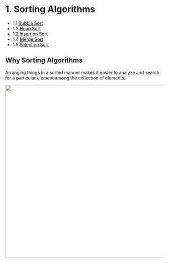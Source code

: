 # 1. Sorting Algorithms
-  1.1 [Bubble Sort](https://github.com/Rana0Ahmed/Data-Structures/tree/main/01-Sorting%20Algorithms/Bubble%20Sort)
-  1.2 [Heap Sort](https://github.com/Rana0Ahmed/Data-Structures/tree/main/01-Sorting%20Algorithms/Heap%20Sort)
-  1.3 [Insertion Sort](https://github.com/Rana0Ahmed/Data-Structures/tree/main/01-Sorting%20Algorithms/Insertion%20Sort)
-  1.4 [Merge Sort](https://github.com/Rana0Ahmed/Data-Structures/tree/main/01-Sorting%20Algorithms/Merge%20Sort)
-  1.5 [Selection Sort](https://github.com/Rana0Ahmed/Data-Structures/tree/main/01-Sorting%20Algorithms/Selection%20Sort)

## Why Sorting Algorithms
 Arranging things in a sorted manner makes it easier to analyze and search for a particular element among the collection of elements.

<img src="https://www.simplilearn.com/ice9/free_resources_article_thumb/Sorting_in_C%2B%2B_Example1.PNG" width="550">
